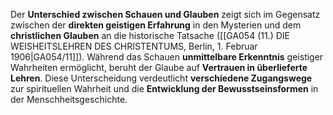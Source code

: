 
Der **Unterschied zwischen Schauen und Glauben** zeigt sich im Gegensatz zwischen der **direkten geistigen Erfahrung** in den Mysterien und dem **christlichen Glauben** an die historische Tatsache ([[GA054 (11.) DIE WEISHEITSLEHREN DES CHRISTENTUMS, Berlin, 1. Februar 1906|GA054/11]]). Während das Schauen **unmittelbare Erkenntnis** geistiger Wahrheiten ermöglicht, beruht der Glaube auf **Vertrauen in überlieferte Lehren**. Diese Unterscheidung verdeutlicht **verschiedene Zugangswege** zur spirituellen Wahrheit und die **Entwicklung der Bewusstseinsformen** in der Menschheitsgeschichte.
